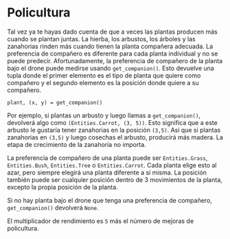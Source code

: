 # Policultura
Tal vez ya te hayas dado cuenta de que a veces las plantas producen más cuando se plantan juntas. 
La hierba, los arbustos, los árboles y las zanahorias rinden más cuando tienen la planta compañera adecuada. La preferencia de compañero es diferente para cada planta individual y no se puede predecir. Afortunadamente, la preferencia de compañero de la planta bajo el drone puede medirse usando `get_companion()`. Esto devuelve una tupla donde el primer elemento es el tipo de planta que quiere como compañero y el segundo elemento es la posición donde quiere a su compañero.

`plant, (x, y) = get_companion()`

Por ejemplo, si plantas un arbusto y luego llamas a `get_companion()`, devolverá algo como `(Entities.Carrot, (3, 5))`. Esto significa que a este arbusto le gustaría tener zanahorias en la posición `(3,5)`. Así que si plantas zanahorias en `(3,5)` y luego cosechas el arbusto, producirá más madera. La etapa de crecimiento de la zanahoria no importa.

La preferencia de compañero de una planta puede ser `Entities.Grass`, `Entities.Bush`, `Entities.Tree` o `Entities.Carrot`. Cada planta elige esto al azar, pero siempre elegirá una planta diferente a sí misma. La posición también puede ser cualquier posición dentro de 3 movimientos de la planta, excepto la propia posición de la planta.

Si no hay planta bajo el drone que tenga una preferencia de compañero, `get_companion()` devolverá `None`.

El multiplicador de rendimiento es `5` más el número de mejoras de policultura.